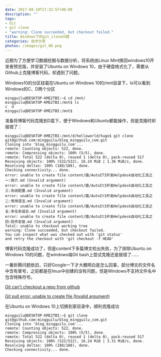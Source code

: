 ```yaml
---
date: 2017-08-10T17:32:57+08:00
description: ""
tags: 
- Git
- git clone
- "warning: Clone succeeded, but checkout failed."
title: Windows下的git_clone问题
categories: 技术分享
photos: /images/git_00.png
---
```


近期为了方便学习数据挖掘与数据分析，将系统由Linux Mint换回windows10开发者预览版，并安装了Ubuntu on Windows 10，由于硬盘格式化了，需要从Github上克隆博客代码，却遇到了问题。

<!--more-->

Windows10的分区挂载在Ubuntu on Windows 10的/mnt目录下，ls可以看到Windows的C、D两个分区

	mingguilu@DESKTOP-KME2TBI:~$ cd /mnt/
	mingguilu@DESKTOP-KME2TBI:/mnt$ ls
	c  d
	mingguilu@DESKTOP-KME2TBI:/mnt$

准备将博客代码克隆到D盘下，便于Windows和Ubuntu都能操作，但是克隆时却报错了：

	mingguilu@DESKTOP-KME2TBI:/mnt/d/helloworld/hugo$ git clone git@github.com:mingguilu/blog_mingguilu_com.git
	Cloning into 'blog_mingguilu_com'...
	remote: Counting objects: 522, done.
	remote: Compressing objects: 100% (5/5), done.
	remote: Total 522 (delta 0), reused 1 (delta 0), pack-reused 517
	Receiving objects: 100% (522/522), 16.24 MiB | 1.36 MiB/s, done.
	Resolving deltas: 100% (188/188), done.
	Checking connectivity... done.
	error: unable to create file content/猿/AutoIT3开发Helpdesk自动化工具之一:简介.md (Invalid argument)
	error: unable to create file content/猿/AutoIt3开发Helpdesk自动化工具之三:系统配置.md (Invalid argument)
	error: unable to create file content/猿/AutoIt3开发Helpdesk自动化工具之二:常用语法.md (Invalid argument)
	error: unable to create file content/猿/AutoIt3开发Helpdesk自动化工具之五:多任务组合.md (Invalid argument)
	error: unable to create file content/猿/AutoIt3开发Helpdesk自动化工具之四:软件安装.md (Invalid argument)
	fatal: unable to checkout working tree
	warning: Clone succeeded, but checkout failed.
	You can inspect what was checked out with 'git status'
	and retry the checkout with 'git checkout -f HEAD'

博客代码克隆成功了，但是content下多篇博文检出失败，为了排除Ubuntu on Windows 10的问题，在windows端Git bash上尝试克隆还是报错了......

一番折腾问题依旧，只好Google一下才大概明白是怎么回事，部分博文的文件名中含有冒号，之前都是在linux中创建的没有问题，但是Windows不支持文件名中包含特殊符号。

[Git can't checkout a repo from github](https://stackoverflow.com/questions/20715804/git-cant-checkout-a-repo-from-github) 

[Git pull error: unable to create file (Invalid argument)](https://stackoverflow.com/questions/26097568/git-pull-error-unable-to-create-file-invalid-argument) 

在Ubuntu on Windows 10上切换到家目录中，顺利克隆成功
	
	mingguilu@DESKTOP-KME2TBI:~$ git clone git@github.com:mingguilu/blog_mingguilu_com.git
	Cloning into 'blog_mingguilu_com'...
	remote: Counting objects: 522, done.
	remote: Compressing objects: 100% (5/5), done.
	remote: Total 522 (delta 0), reused 1 (delta 0), pack-reused 517
	Receiving objects: 100% (522/522), 16.24 MiB | 3.31 MiB/s, done.
	Resolving deltas: 100% (188/188), done.
	Checking connectivity... done.
